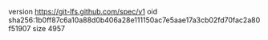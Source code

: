 version https://git-lfs.github.com/spec/v1
oid sha256:1b0ff87c6a10a88d0b406a28e111150ac7e5aae17a3cb02fd70fac2a80f51907
size 4957

